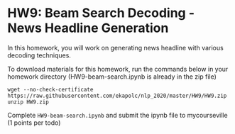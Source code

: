 # HW9: Beam Search Decoding - News Headline Generation

In this homework, you will work on generating news headline with various decoding techniques.

To download materials for this homework, run the commands below in your homework directory (HW9-beam-search.ipynb is already in the zip file)

```
wget --no-check-certificate https://raw.githubusercontent.com/ekapolc/nlp_2020/master/HW9/HW9.zip
unzip HW9.zip

```

Complete `HW9-beam-search.ipynb` and submit the ipynb file to mycourseville (1 points per todo)
